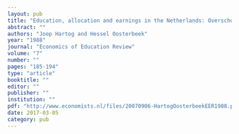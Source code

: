 ```yaml
---
layout: pub
title: "Education, allocation and earnings in the Netherlands: Overschooling?"
abstract: ""
authors: "Joop Hartog and Hessel Oosterbeek"
year: "1988"
journal: "Economics of Education Review"
volume: "7"
number: ""
pages: "185-194"
type: "article"
booktitle: ""
editor: ""
publisher: ""
institution: ""
pdf: "http://www.economists.nl/files/20070906-HartogOosterbeekEER1988.pdf"
date: 2017-03-05
category: pub
---
```

